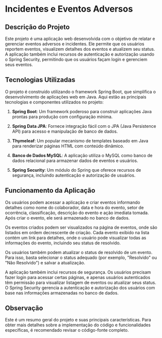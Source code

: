 # Incidentes e Eventos Adversos

## Descrição do Projeto

Este projeto é uma aplicação web desenvolvida com o objetivo de relatar e gerenciar eventos adversos e incidentes. Ele permite que os usuários reportem eventos, visualizem detalhes dos eventos e atualizem seu status. A aplicação também inclui recursos de autenticação e autorização usando o Spring Security, permitindo que os usuários façam login e gerenciem seus eventos.

## Tecnologias Utilizadas

O projeto é construído utilizando o framework Spring Boot, que simplifica o desenvolvimento de aplicações web em Java. Aqui estão as principais tecnologias e componentes utilizados no projeto:

1. **Spring Boot**: Um framework poderoso para construir aplicações Java prontas para produção com configuração mínima.

2. **Spring Data JPA**: Fornece integração fácil com o JPA (Java Persistence API) para acesso e manipulação de banco de dados.

3. **Thymeleaf**: Um popular mecanismo de templates baseado em Java para renderizar páginas HTML com conteúdo dinâmico.

4. **Banco de Dados MySQL**: A aplicação utiliza o MySQL como banco de dados relacional para armazenar dados de eventos e usuários.

5. **Spring Security**: Um módulo do Spring que oferece recursos de segurança, incluindo autenticação e autorização de usuários.

## Funcionamento da Aplicação

Os usuários podem acessar a aplicação e criar eventos informando detalhes como nome do colaborador, data e hora do evento, setor de ocorrência, classificação, descrição do evento e ação imediata tomada. Após criar o evento, ele será armazenado no banco de dados.

Os eventos criados podem ser visualizados na página de eventos, onde são listados em ordem decrescente de criação. Cada evento exibido na lista contém um link para detalhes, onde o usuário pode visualizar todas as informações do evento, incluindo seu status de resolvido.

Os usuários também podem atualizar o status de resolvido de um evento. Para isso, basta selecionar o status adequado (por exemplo, "Resolvido" ou "Não Resolvido") e salvar a atualização.

A aplicação também inclui recursos de segurança. Os usuários precisam fazer login para acessar certas páginas, e apenas usuários autenticados têm permissão para visualizar listagem de eventos ou atualizar seus status. O Spring Security gerencia a autenticação e autorização dos usuários com base nas informações armazenadas no banco de dados.

## Observação

Este é um resumo geral do projeto e suas principais características. Para obter mais detalhes sobre a implementação do código e funcionalidades específicas, é recomendado revisar o código-fonte completo.
